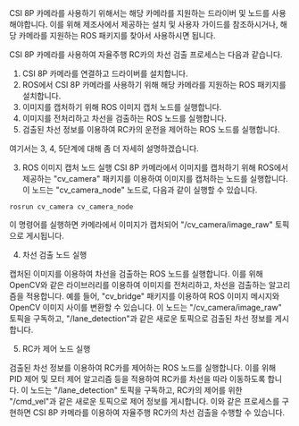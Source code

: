   CSI 8P 카메라를 사용하기 위해서는 해당 카메라를 지원하는 드라이버 및 노드를 사용해야합니다. 이를 위해 제조사에서 제공하는 설치 및 사용자 가이드를 참조하시거나, 해당 카메라를 지원하는 ROS 패키지를 찾아서 사용하시면 됩니다.


CSI 8P 카메라를 사용하여 자율주행 RC카의 차선 검출 프로세스는 다음과 같습니다.

1. CSI 8P 카메라를 연결하고 드라이버를 설치합니다.
2. ROS에서 CSI 8P 카메라를 사용하기 위해 해당 카메라를 지원하는 ROS 패키지를 설치합니다.
3. 이미지를 캡처하기 위해 ROS 이미지 캡처 노드를 실행합니다.
4. 이미지를 전처리하고 차선을 검출하는 ROS 노드를 실행합니다.
5. 검출된 차선 정보를 이용하여 RC카의 운전을 제어하는 ROS 노드를 실행합니다.

여기서는 3, 4, 5단계에 대해 좀 더 자세히 설명하겠습니다.

3. ROS 이미지 캡처 노드 실행
CSI 8P 카메라에서 이미지를 캡처하기 위해 ROS에서 제공하는 "cv_camera" 패키지를 이용하여 이미지를 캡처하는 노드를 실행합니다. 이 노드는 "cv_camera_node" 노드로, 다음과 같이 실행할 수 있습니다.

```
rosrun cv_camera cv_camera_node
```


이 명령어를 실행하면 카메라에서 이미지가 캡처되어 "/cv_camera/image_raw" 토픽으로 게시됩니다.

4. 차선 검출 노드 실행


캡처된 이미지를 이용하여 차선을 검출하는 ROS 노드를 실행합니다. 이를 위해 OpenCV와 같은 라이브러리를 이용하여 이미지를 전처리하고, 차선을 검출하는 알고리즘을 적용합니다. 예를 들어, "cv_bridge" 패키지를 이용하여 ROS 이미지 메시지와 OpenCV 이미지 사이를 변환할 수 있습니다.
이 노드는 "/cv_camera/image_raw" 토픽을 구독하고, "/lane_detection"과 같은 새로운 토픽으로 검출된 차선 정보를 게시합니다.

5. RC카 제어 노드 실행


검출된 차선 정보를 이용하여 RC카를 제어하는 ROS 노드를 실행합니다. 이를 위해 PID 제어 및 모터 제어 알고리즘 등을 적용하여 RC카를 차선을 따라 이동하도록 합니다. 이 노드는 "/lane_detection" 토픽을 구독하고, RC카의 제어를 위한 "/cmd_vel"과 같은 새로운 토픽으로 제어 정보를 게시합니다.
이와 같은 프로세스를 구현하면 CSI 8P 카메라를 이용하여 자율주행 RC카의 차선 검출을 수행할 수 있습니다.